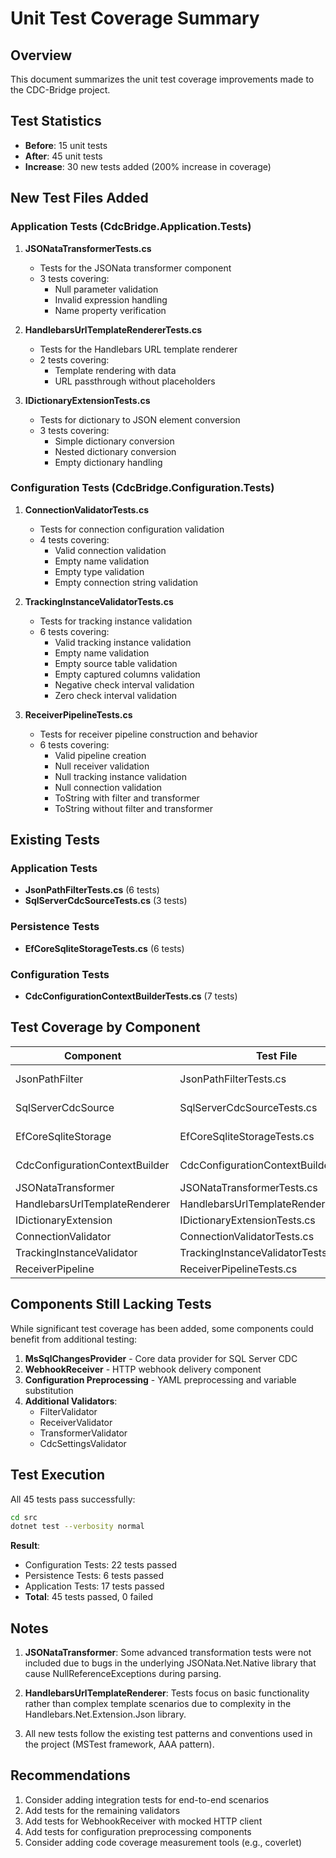 # Unit Test Coverage Summary

## Overview

This document summarizes the unit test coverage improvements made to the CDC-Bridge project.

## Test Statistics

- **Before**: 15 unit tests
- **After**: 45 unit tests
- **Increase**: 30 new tests added (200% increase in coverage)

## New Test Files Added

### Application Tests (CdcBridge.Application.Tests)

1. **JSONataTransformerTests.cs**
   - Tests for the JSONata transformer component
   - 3 tests covering:
     - Null parameter validation
     - Invalid expression handling
     - Name property verification

2. **HandlebarsUrlTemplateRendererTests.cs**
   - Tests for the Handlebars URL template renderer
   - 2 tests covering:
     - Template rendering with data
     - URL passthrough without placeholders

3. **IDictionaryExtensionTests.cs**
   - Tests for dictionary to JSON element conversion
   - 3 tests covering:
     - Simple dictionary conversion
     - Nested dictionary conversion
     - Empty dictionary handling

### Configuration Tests (CdcBridge.Configuration.Tests)

1. **ConnectionValidatorTests.cs**
   - Tests for connection configuration validation
   - 4 tests covering:
     - Valid connection validation
     - Empty name validation
     - Empty type validation
     - Empty connection string validation

2. **TrackingInstanceValidatorTests.cs**
   - Tests for tracking instance validation
   - 6 tests covering:
     - Valid tracking instance validation
     - Empty name validation
     - Empty source table validation
     - Empty captured columns validation
     - Negative check interval validation
     - Zero check interval validation

3. **ReceiverPipelineTests.cs**
   - Tests for receiver pipeline construction and behavior
   - 6 tests covering:
     - Valid pipeline creation
     - Null receiver validation
     - Null tracking instance validation
     - Null connection validation
     - ToString with filter and transformer
     - ToString without filter and transformer

## Existing Tests

### Application Tests
- **JsonPathFilterTests.cs** (6 tests)
- **SqlServerCdcSourceTests.cs** (3 tests)

### Persistence Tests
- **EfCoreSqliteStorageTests.cs** (6 tests)

### Configuration Tests
- **CdcConfigurationContextBuilderTests.cs** (7 tests)

## Test Coverage by Component

| Component | Test File | Tests | Status |
|-----------|-----------|-------|--------|
| JsonPathFilter | JsonPathFilterTests.cs | 6 | ✅ Existing |
| SqlServerCdcSource | SqlServerCdcSourceTests.cs | 3 | ✅ Existing |
| EfCoreSqliteStorage | EfCoreSqliteStorageTests.cs | 6 | ✅ Existing |
| CdcConfigurationContextBuilder | CdcConfigurationContextBuilderTests.cs | 7 | ✅ Existing |
| JSONataTransformer | JSONataTransformerTests.cs | 3 | ✅ New |
| HandlebarsUrlTemplateRenderer | HandlebarsUrlTemplateRendererTests.cs | 2 | ✅ New |
| IDictionaryExtension | IDictionaryExtensionTests.cs | 3 | ✅ New |
| ConnectionValidator | ConnectionValidatorTests.cs | 4 | ✅ New |
| TrackingInstanceValidator | TrackingInstanceValidatorTests.cs | 6 | ✅ New |
| ReceiverPipeline | ReceiverPipelineTests.cs | 6 | ✅ New |

## Components Still Lacking Tests

While significant test coverage has been added, some components could benefit from additional testing:

1. **MsSqlChangesProvider** - Core data provider for SQL Server CDC
2. **WebhookReceiver** - HTTP webhook delivery component
3. **Configuration Preprocessing** - YAML preprocessing and variable substitution
4. **Additional Validators**:
   - FilterValidator
   - ReceiverValidator
   - TransformerValidator
   - CdcSettingsValidator

## Test Execution

All 45 tests pass successfully:

```bash
cd src
dotnet test --verbosity normal
```

**Result**: 
- Configuration Tests: 22 tests passed
- Persistence Tests: 6 tests passed
- Application Tests: 17 tests passed
- **Total**: 45 tests passed, 0 failed

## Notes

1. **JSONataTransformer**: Some advanced transformation tests were not included due to bugs in the underlying JSONata.Net.Native library that cause NullReferenceExceptions during parsing.

2. **HandlebarsUrlTemplateRenderer**: Tests focus on basic functionality rather than complex template scenarios due to complexity in the Handlebars.Net.Extension.Json library.

3. All new tests follow the existing test patterns and conventions used in the project (MSTest framework, AAA pattern).

## Recommendations

1. Consider adding integration tests for end-to-end scenarios
2. Add tests for the remaining validators
3. Add tests for WebhookReceiver with mocked HTTP client
4. Add tests for configuration preprocessing components
5. Consider adding code coverage measurement tools (e.g., coverlet)
